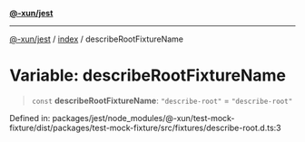 [**@-xun/jest**](../../README.md)

***

[@-xun/jest](../../README.md) / [index](../README.md) / describeRootFixtureName

# Variable: describeRootFixtureName

> `const` **describeRootFixtureName**: `"describe-root"` = `"describe-root"`

Defined in: packages/jest/node\_modules/@-xun/test-mock-fixture/dist/packages/test-mock-fixture/src/fixtures/describe-root.d.ts:3
